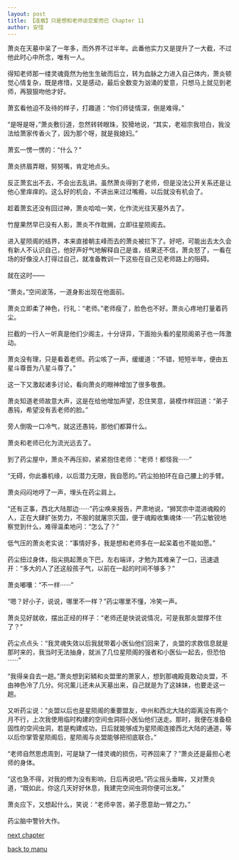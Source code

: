 ```yaml
---
layout: post
title: 【连载】只是想和老师谈恋爱而已 Chapter 11
author: 安惜
---
```




萧炎在天墓中呆了一年多，而外界不过半年。此番他实力又是提升了一大截，不过他此时心中所念，唯有一人。<br><br>得知老师那一缕灵魂竟然为他生生破而后立，转为血脉之力进入自己体内，萧炎顿觉心情复杂，既是疼惜，又是感动，最后全数变为汹涌的爱意，只想马上就见到老师，再狠狠吻他才好。<br><br>萧玄看他迫不及待的样子，打趣道：“你们师徒情深，倒是难得。”<br><br>“是呀是呀，”萧炎敷衍道，忽然转转眼珠，狡猾地说，“其实，老祖宗我坦白，我没法给萧家传香火了，因为那个呀，就是我媳妇。”<br><br>萧玄一愣一愣的：“什么？”<br><br>萧炎挤眉弄眼，努努嘴，肯定地点头。<br><br>反正萧玄出不去，不会出去乱讲。虽然萧炎得到了老师，但是没法公开关系还是让他心里痒痒的。这么好的机会，不讲出来过过嘴瘾，以后就没有机会了。<br><br>趁着萧玄还没有回过神，萧炎哈哈一笑，化作流光往天墓外去了。<br><br>竹屋果然早已没有人影，萧炎不作耽搁，立即往星陨阁去。<br><br>进入星陨阁的结界，本来直接朝主峰而去的萧炎被拦下了。好吧，可能出去太久会有新人不认识自己，他好声好气地解释自己是谁，结果还不信，萧炎怒了，一看在场的好像没人打得过自己，就准备教训一下这些在自己见老师路上的阻碍。<br><br>就在这时——<br><br>“萧炎。”空间波荡，一道身影出现在他面前。<br><br>萧炎立即柔了神色，行礼：“老师。”老师瘦了，脸色也不好。萧炎心疼地打量着药尘。<br><br>拦截的一行人一听真是他们少阁主，十分讶异，下面抬头看的星陨阁弟子也一阵激动。<br><br>萧炎没有理，只是看着老师。药尘咳了一声，缓缓道：“不错，短短半年，便由五星斗尊晋为八星斗尊了。”<br><br>这一下又激起诸多讨论，看向萧炎的眼神增加了很多敬畏。<br><br>萧炎知道老师故意大声，这是在给他增加声望，忍住笑意，装模作样回道：“弟子愚钝，希望没有丢老师的脸。”<br><br>旁人倒吸一口冷气，就这还愚钝，那他们都算什么。<br><br>萧炎和老师已化为流光远去了。<br><br>到了药尘屋中，萧炎不再压抑，紧紧抱住老师：“老师！都怪我······”<br><br>“无碍，你此番机缘，以后潜力无限，我自愿的。”药尘拍拍环在自己腰上的手臂。<br><br>萧炎闷闷地哼了一声，埋头在药尘肩上。<br><br>“还有正事，西北大陆那边······”药尘唤来报告，严肃地说，“狮冥宗中混进魂殿的人，正在大肆扩张势力，不服的就屠宗灭国，便于魂殿收集魂体······”药尘敏锐地察觉到什么，难得温柔地问：“怎么了？”<br><br>低气压的萧炎老实说：“事情好多，我是想和老师多在一起呆着也不能如愿。”<br><br>药尘扭过身体，指尖挑起萧炎下巴，左右端详，才勉为其难亲了一口，迅速退开：“多大的人了还这般孩子气，以前在一起的时间不够多？”<br><br>萧炎嘟囔：“不一样······”<br><br>“嗯？好小子，说说，哪里不一样？”药尘哪里不懂，冷笑一声。<br><br>萧炎见好就收，摆出正经的样子：“老师还是快说说情况，可是我那炎盟撑不住了？”<br><br>药尘点点头：“我灵魂失效以后我就带着小医仙他们回来了，炎盟的求救信息就是那时来的，我当时无法抽身，就派了几位星陨阁的强者和小医仙一起去，但恐怕······”<br><br>“我得亲自去一趟。”萧炎想到彩鳞和炎盟里的萧家人，想到那魂殿竟敢动炎盟，不由神色冷了几分。何况薰儿还未从天墓出来，自己就是为了这妹妹，也要走这一趟。<br><br>又听药尘说：“炎盟以后也是星陨阁的重要盟友，中州和西北大陆的距离没有两个月不行，上次我使用临时构建的空间虫洞将小医仙他们送走。那时，我便在准备稳固性的空间虫洞，若是构建成功，日后就能够成为星陨阁连接西北大陆的通道，等以后你掌管星陨阁后，星陨阁与炎盟能够把彻底联合。”<br><br>“老师自然思虑周到，可是缺了一缕灵魂的损伤，可养回来了？”萧炎还是最担心老师的身体。<br><br>“这也急不得，对我的修为没有影响，日后再说吧。”药尘摇头垂眸，又对萧炎道，“既如此，你这几天好好休息，我建完空间虫洞你便可出发。”<br><br>萧炎应下，又想起什么，笑说：“老师辛苦，弟子愿意助一臂之力。”<br><br>药尘脑中警铃大作。

[next chapter](https://allforyanchen.github.io/2020/07/19/post-43-chapter-12.html)

[back to manu](https://allforyanchen.github.io/2020/07/19/post-43.html)
